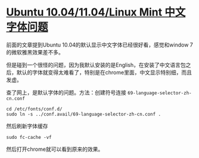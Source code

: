 # [Ubuntu 10.04/11.04/Linux Mint 中文字体问题](http://www.cnblogs.com/zengyongjoy/archive/2010/05/02/1725841.html)

前面的文章提到Ubuntu 10.04的默认显示中文字体已经很好看，感觉和window 7的微软雅黑效果差不多。

但是碰到一个很怪的问题，因为我默认安装的是English，在安装了中文语言包之后，默认的字体就变得太难看了，特别是在chrome里面，中文显示特别细，而且发虚。

查了网上，是默认字体的问题。方法：创建符号连接 `69-language-selector-zh-cn.conf`

```
cd /etc/fonts/conf.d/
sudo ln -s ../conf.avail/69-language-selector-zh-cn.conf .
```

然后刷新字体缓存

```
sudo fc-cache -vf
```

然后打开chrome就可以看到原来的效果。

